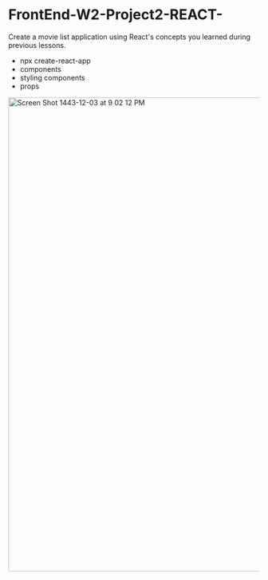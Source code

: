 # FrontEnd-W2-Project2-REACT-

Create a movie list application using React's concepts you learned during previous lessons.
<ul> 
<li> npx create-react-app </li>
<li> components </li>
<li> styling components </li>
<li> props </li>
</ul>

<img width="951" alt="Screen Shot 1443-12-03 at 9 02 12 PM" src="https://user-images.githubusercontent.com/103156365/177011596-a51821db-d4c7-4790-bdf4-c586e604fdb5.png">
